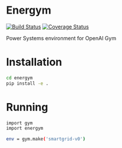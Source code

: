 # Energym

[![Build Status](https://travis-ci.org/mathildebadoual/energym.svg?branch=master)](https://travis-ci.org/mathildebadoual/energym)  [![Coverage Status](https://codecov.io/gh/mathildebadoual/energym/branch/master/graph/badge.svg)](https://codecov.io/gh/mathildebadoual/energym)
  
Power Systems environment for OpenAI Gym


# Installation

```bash
cd energym
pip install -e .
```

# Running 

```bash
import gym
import energym

env = gym.make('smartgrid-v0')
```

